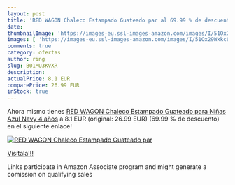 ```yaml
---
layout: post
title: 'RED WAGON Chaleco Estampado Guateado par al 69.99 % de descuento'
date: 
thumbnailImage: 'https://images-eu.ssl-images-amazon.com/images/I/51Ox29WxkcL._SL200_.jpg'
images: [ 'https://images-eu.ssl-images-amazon.com/images/I/51Ox29WxkcL._SL200_.jpg' ]
comments: true
category: ofertas
author: ring
slug: B01MU3KVXR
description:
actualPrice: 8.1 EUR
comparePrice: 26.99 EUR
inStock: true
---
```


Ahora mismo tienes [RED WAGON Chaleco Estampado Guateado para Niñas  Azul  Navy   4 años](https://www.amazon.es/dp/B01MU3KVXR/?tag=tolees-21) a 8.1 EUR (original: 26.99 EUR) (69.99 %  de descuento) en el siguiente enlace!

[![RED WAGON Chaleco Estampado Guateado par](https://images-eu.ssl-images-amazon.com/images/I/51Ox29WxkcL._SL200_.jpg)](https://www.amazon.es/dp/B01MU3KVXR/?tag=tolees-21)

[Visítala!!!](https://www.amazon.es/dp/B01MU3KVXR/?tag=tolees-21)

Links participate in Amazon Associate program and might generate a comission on qualifying sales
